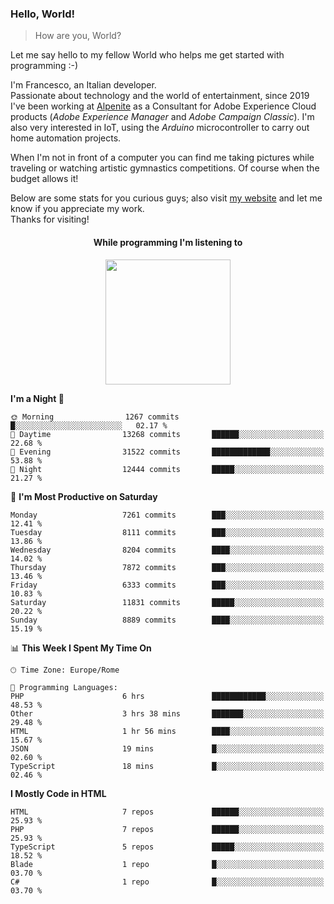### Hello, World!

> How are you, World?

Let me say hello to my fellow World who helps me get started with programming :-)

I'm Francesco, an Italian developer.  
Passionate about technology and the world of entertainment, since 2019 I've been working at [Alpenite](https://www.alpenite.com) as a Consultant for Adobe Experience Cloud products (*Adobe Experience Manager* and *Adobe Campaign Classic*). I'm also very interested in IoT, using the *Arduino* microcontroller to carry out home automation projects.

When I'm not in front of a computer you can find me taking pictures while traveling or watching artistic gymnastics competitions. Of course when the budget allows it!

Below are some stats for you curious guys; also visit [my website](https://www.francescorega.eu) and let me know if you appreciate my work.  
Thanks for visiting!

<div align="center">
  <h4>While programming I'm listening to</h4>
  <a href="https://apps.francescorega.eu/now-playing/11147232609" target="_blank"><img src="https://apps.francescorega.eu/now-playing/11147232609" width="200"></a>
</div>

<!--START_SECTION:waka-->
**I'm a Night 🦉** 

```text
🌞 Morning                1267 commits        █░░░░░░░░░░░░░░░░░░░░░░░░   02.17 % 
🌆 Daytime                13268 commits       ██████░░░░░░░░░░░░░░░░░░░   22.68 % 
🌃 Evening                31522 commits       █████████████░░░░░░░░░░░░   53.88 % 
🌙 Night                  12444 commits       █████░░░░░░░░░░░░░░░░░░░░   21.27 % 
```
📅 **I'm Most Productive on Saturday** 

```text
Monday                   7261 commits        ███░░░░░░░░░░░░░░░░░░░░░░   12.41 % 
Tuesday                  8111 commits        ███░░░░░░░░░░░░░░░░░░░░░░   13.86 % 
Wednesday                8204 commits        ████░░░░░░░░░░░░░░░░░░░░░   14.02 % 
Thursday                 7872 commits        ███░░░░░░░░░░░░░░░░░░░░░░   13.46 % 
Friday                   6333 commits        ███░░░░░░░░░░░░░░░░░░░░░░   10.83 % 
Saturday                 11831 commits       █████░░░░░░░░░░░░░░░░░░░░   20.22 % 
Sunday                   8889 commits        ████░░░░░░░░░░░░░░░░░░░░░   15.19 % 
```


📊 **This Week I Spent My Time On** 

```text
🕑︎ Time Zone: Europe/Rome

💬 Programming Languages: 
PHP                      6 hrs               ████████████░░░░░░░░░░░░░   48.53 % 
Other                    3 hrs 38 mins       ███████░░░░░░░░░░░░░░░░░░   29.48 % 
HTML                     1 hr 56 mins        ████░░░░░░░░░░░░░░░░░░░░░   15.67 % 
JSON                     19 mins             █░░░░░░░░░░░░░░░░░░░░░░░░   02.60 % 
TypeScript               18 mins             █░░░░░░░░░░░░░░░░░░░░░░░░   02.46 % 
```

**I Mostly Code in HTML** 

```text
HTML                     7 repos             ██████░░░░░░░░░░░░░░░░░░░   25.93 % 
PHP                      7 repos             ██████░░░░░░░░░░░░░░░░░░░   25.93 % 
TypeScript               5 repos             █████░░░░░░░░░░░░░░░░░░░░   18.52 % 
Blade                    1 repo              █░░░░░░░░░░░░░░░░░░░░░░░░   03.70 % 
C#                       1 repo              █░░░░░░░░░░░░░░░░░░░░░░░░   03.70 % 
```




<!--END_SECTION:waka-->
